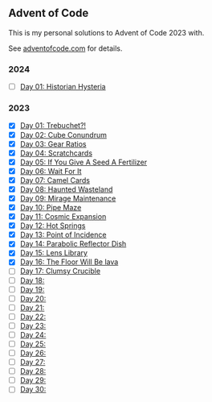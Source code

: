 ## Advent of Code

This is my personal solutions to Advent of Code 2023 with.

See [adventofcode.com](https://adventofcode.com/2023/) for details.

### 2024

- [ ] [Day 01: Historian Hysteria](https://adventofcode.com/2024/day/1)

### 2023

- [x] [Day 01: Trebuchet?!](https://adventofcode.com/2023/day/1)
- [x] [Day 02: Cube Conundrum](https://adventofcode.com/2023/day/2)
- [x] [Day 03: Gear Ratios](https://adventofcode.com/2023/day/3)
- [x] [Day 04: Scratchcards](https://adventofcode.com/2023/day/4)
- [x] [Day 05: If You Give A Seed A Fertilizer](https://adventofcode.com/2023/day/5)
- [x] [Day 06: Wait For It](https://adventofcode.com/2023/day/6)
- [x] [Day 07: Camel Cards](https://adventofcode.com/2023/day/7)
- [x] [Day 08: Haunted Wasteland](https://adventofcode.com/2023/day/8)
- [x] [Day 09: Mirage Maintenance](https://adventofcode.com/2023/day/9)
- [x] [Day 10: Pipe Maze](https://adventofcode.com/2023/day/10)
- [x] [Day 11: Cosmic Expansion](https://adventofcode.com/2023/day/11)
- [x] [Day 12: Hot Springs](https://adventofcode.com/2023/day/12)
- [x] [Day 13: Point of Incidence](https://adventofcode.com/2023/day/13)
- [x] [Day 14: Parabolic Reflector Dish](https://adventofcode.com/2023/day/14)
- [x] [Day 15: Lens Library](https://adventofcode.com/2023/day/15)
- [x] [Day 16: The Floor Will Be lava](https://adventofcode.com/2023/day/16)
- [ ] [Day 17: Clumsy Crucible](https://adventofcode.com/2023/day/17)
- [ ] [Day 18:](https://adventofcode.com/2023/day/18)
- [ ] [Day 19:](https://adventofcode.com/2023/day/19)
- [ ] [Day 20:](https://adventofcode.com/2023/day/20)
- [ ] [Day 21:](https://adventofcode.com/2023/day/21)
- [ ] [Day 22:](https://adventofcode.com/2023/day/22)
- [ ] [Day 23:](https://adventofcode.com/2023/day/23)
- [ ] [Day 24:](https://adventofcode.com/2023/day/24)
- [ ] [Day 25:](https://adventofcode.com/2023/day/25)
- [ ] [Day 26:](https://adventofcode.com/2023/day/26)
- [ ] [Day 27:](https://adventofcode.com/2023/day/27)
- [ ] [Day 28:](https://adventofcode.com/2023/day/28)
- [ ] [Day 29:](https://adventofcode.com/2023/day/29)
- [ ] [Day 30:](https://adventofcode.com/2023/day/30)
